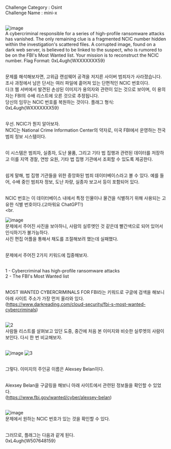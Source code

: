 Challenge Category : Osint<br>
Challenge Name : mini-x<br><br>

![image](https://github.com/user-attachments/assets/9f2d5209-25ce-423d-804b-838817f825f8)<br>
A cybercriminal responsible for a series of high-profile ransomware attacks has vanished. The only remaining clue is a fragmented NCIC number hidden within the investigation's scattered files. A corrupted image, found on a dark web server, is believed to be linked to the suspect, who is rumored to be on the FBI's Most Wanted list. Your mission is to reconstruct the NCIC number. Flag Format: 0xL4ugh{WXXXXXXX59}<br><br>

문제를 해석해보자면, 고위급 랜섬웨어 공격을 저지른 사이버 범죄자가 사라졌습니다.<br>
조사 과정에서 남은 단서는 여러 파일에 흩어져 있는 단편적인 NCIC 번호이다.<br>
다크 웹 서버에서 발견된 손상된 이미지가 용의자와 관련이 있는 것으로 보이며, 이 용의자는 FBI의 수배 리스트에 오른 것으로 추정됩니다.<br>
당신의 임무는 NCIC 번호를 복원하는 것이다. 플래그 형식: 0xL4ugh{WXXXXXXX59}<br><br>

우선. NCIC가 뭔지 알아보자.<br>
NCIC는 National Crime Information Center의 약자로, 미국 FBI에서 운영하는 전국 범죄 정보 시스템이다.<br><br>

이 시스템은 범죄자, 실종자, 도난 물품, 그리고 기타 법 집행과 관련된 데이터를 저장하고 이를 지역 경찰, 연방 요원, 기타 법 집행 기관에서 조회할 수 있도록 제공한다.<br><br>

쉽게 말해, 법 집행 기관들을 위한 중앙화된 범죄 데이터베이스라고 볼 수 있다. 예를 들어, 수배 중인 범죄자 정보, 도난 차량, 실종자 보고서 등이 포함되어 있다.<br><br>

NCIC 번호는 이 데이터베이스 내에서 특정 인물이나 물건을 식별하기 위해 사용되는 고유한 식별 번호이다.(고마워요 ChatGPT!)<br><br.

![image](https://github.com/user-attachments/assets/b8197b8a-ed07-4e72-99e9-b611afd1cbfa)<br>
문제에서 주어진 사진을 보아하니, 사람의 실루엣인 것 같은데 빨간색으로 되어 있어서 인식하기가 불가능하다.<br>
사진 편집 어플을 통해서 채도를 조절해보려 했는데 실패했다.<br><br>

문제에서 주어진 2가지 키워드에 집중해보자.<br><br>

1 - Cybercriminal has high-profile ransomware attacks<br>
2 - The FBI's Most Wanted list<br><br>

MOST WANTED CYBERCRIMINALS FOR FBI라는 키워드로 구글에 검색을 해보니 아래 사이트 주소가 가장 먼저 올라와 있다.<br>
(https://www.darkreading.com/cloud-security/fbi-s-most-wanted-cybercriminals)<br><br>

![2](https://github.com/user-attachments/assets/d2b7ec77-3574-45cd-83fc-a3cd59b0e154)<br>
사람들 리스트를 살펴보고 있던 도중, 중간에 처음 본 이미지와 비슷한 실루엣의 사람이 보인다. 다시 한 번 비교해보자.<br><br>

![image](https://github.com/user-attachments/assets/336a081c-c953-4485-9ce6-e838d4c2ae68)
![3](https://github.com/user-attachments/assets/16e184e5-5133-4aba-90fc-3c84d5c7ccb9)<br><br>

그렇다. 이미지의 주인공 이름은 Alexsey Belan이다.<br><br>

Alexsey Belan을 구글링을 해보니 아래 사이트에서 관련된 정보들을 확인할 수 있었다.<br>
(https://www.fbi.gov/wanted/cyber/alexsey-belan)<br><br>

![image](https://github.com/user-attachments/assets/c46570d3-eb39-4943-9b4b-731c822fb5a7)<br>
문제에서 원하는 NCIC 번호가 있는 것을 확인할 수 있다.<br><br>

그러므로, 플래그는 다음과 같게 된다.<br>
0xL4ugh{W507648159}

